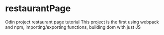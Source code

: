 # restaurantPage
Odin project restaurant page tutorial
This project is the first using webpack and npm, importing/exporting functions, building dom with just JS